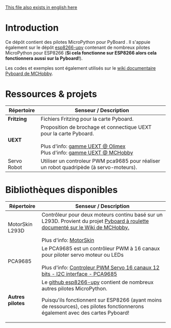 [This file also exists in english here](readme_eng.md)

# Introduction

Ce dépôt contient des pilotes MicroPython pour PyBoard . Il s'appuie également sur le dépôt [esp8266-upy](https://github.com/mchobby/esp8266-upy) contenant de nombreux pilotes MicroPython pour ESP8266 (__Si cela fonctionne sur ESP8266 alors cela fonctionnera aussi sur la Pyboard!__).

Les codes et exemples sont également utilisés sur le [wiki documentaire Pyboard de MCHobby](https://wiki.mchobby.be/index.php?title=MicroPython-Accueil).

# Ressources & projets

<table>
<thead>
  <th>Répertoire</th><th>Senseur / Description</th>
</thead>
<tbody>
  <tr><td><strong>Fritzing</strong></td>
      <td>Fichiers Fritzing pour la carte Pyboard.<br />
      </td>
  </tr>
  <tr><td><strong>UEXT</strong></td>
      <td>Proposition de brochage et connectique UEXT pour la carte Pyboard.<br /><br />
Plus d'info: <a href="https://www.olimex.com/Products/Modules/">gamme UEXT @ Olimex</a><br />
Plus d'info: <a href="https://shop.mchobby.be/fr/138-uext">gamme UEXT @ MCHobby</a> 
      </td>
  </tr>
  <tr><td>Servo Robot</td>
      <td>Utiliser un controleur PWM pca9685 pour réaliser un robot quadripède (à servo-moteurs).
      </td>
  </tr>
  
</tbody>
</table>

# Bibliothèques disponibles 

<table>
<thead>
  <th>Répertoire</th><th>Senseur / Description</th>
</thead>
<tbody>
  <tr><td>MotorSkin<br />L293D</td>
      <td>Contrôleur pour deux moteurs continu basé sur un L293D. Provient du projet <a href="https://wiki.mchobby.be/index.php?title=Hack-MotorSkin">Pyboard à roulette documenté sur le Wiki de MCHobby.</a><br /><br />
Plus d'info: <a href="https://shop.mchobby.be/fr/micropython/918-pyboard-motor-skin-3232100009189.html">MotorSkin</a>
      </td>
  </tr>

  <tr><td>PCA9685</td>
      <td>Le PCA9685 est un contrôleur PWM à 16 canaux pour piloter servo moteur ou LEDs<br /><br />
Plus d'info: <a href="https://shop.mchobby.be/fr/breakout/89-adafruit-controleur-pwm-servo-16-canaux-12-bits-i2c-interface-pca9685-3232100000896-adafruit.html">Controleur PWM Servo 16 canaux 12 bits - I2C interface - PCA9685</a>
      </td>
  </tr>

  <tr><td><strong>Autres pilotes</strong></td>
      <td>Le <a href="https://github.com/mchobby/esp8266-upy">github esp8266-upy</a> contient de nombreux autres pilotes MicroPython.

Puisqu'ils fonctionnent sur ESP8266 (ayant moins de ressources), ces pilotes fonctionnerons également avec des cartes Pyboard!
      </td>
  </tr>

</tbody>
</table>
